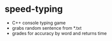 # speed-typing
- C++ console typing game
- grabs random sentence from *.txt
- grades for accuracy by word and returns time
